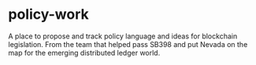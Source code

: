 # policy-work
A place to propose and track policy language and ideas for blockchain legislation. 
From the team that helped pass SB398 and put Nevada on the map for the emerging distributed ledger world.

